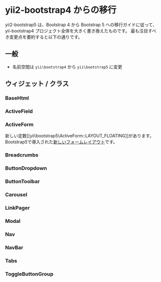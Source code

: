yii2-bootstrap4 からの移行
=========================

yii2-bootstrap5 は、Bootstrap 4 から Bootstrap 5 への移行ガイドに従って、yii-bootstrap4 プロジェクト全体を大きく書き換えたものです。
最も注目すべき変更点を要約すると以下の通りです。

## 一般

* 名前空間は `yii\bootstrap4` から `yii\bootstrap5` に変更

## ウィジェット / クラス

### BaseHtml

### ActiveField

### ActiveForm

新しい定数[[yii\bootstrap5\ActiveForm::LAYOUT_FLOATING]]があります。 Bootstrap5で導入された[新しいフォームレイアウト](https://getbootstrap.com/docs/5.0/forms/floating-labels/)です。

### Breadcrumbs

### ButtonDropdown

### ButtonToolbar

### Carousel

### LinkPager

### Modal

### Nav

### NavBar

### Tabs

### ToggleButtonGroup
